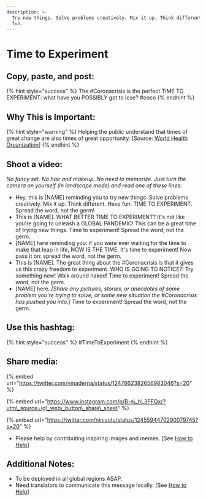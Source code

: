 ```yaml
---
description: >-
  Try new things. Solve problems creatively. Mix it up. Think different. Have
  fun.
---
```


# Time to Experiment

## Copy, paste, and post:

{% hint style="success" %}
The \#Coronacrisis is the perfect TIME TO EXPERIMENT: what have you POSSIBLY got to lose? \#coco
{% endhint %}

## Why This is Important:

{% hint style="warning" %}
Helping the public understand that times of great change are also times of great opportunity. \[Source: [World Health Organization](https://www.who.int/publications-detail/outbreak-communication-best-practices-for-communicating-with-the-public-during-an-outbreak)\]
{% endhint %}

## Shoot a video:

_No fancy set. No hair and makeup. No need to memorize. Just turn the camera on yourself \(in landscape mode\) and read one of these lines:_

* Hey, this is \[NAME\] reminding you to try new things. Solve problems creatively. Mix it up. Think different. Have fun. TIME TO EXPERIMENT. Spread the word, not the germ! 
* This is \[NAME\]. WHAT BETTER TIME TO EXPERIMENT? It's not like you're going to unleash a GLOBAL PANDEMIC! This can be a great time of trying new things. Time to experiment! Spread the word, not the germ. 
* \[NAME\] here reminding you: if you were ever waiting for the time to make that leap in life, NOW IS THE TIME. It's time to experiment! Now pass it on: spread the word, not the germ. 
* This is \[NAME\]. The great thing about the \#Coronacrisis is that it gives us this crazy freedom to experiment. WHO IS GOING TO NOTICE?! Try something new! Walk around naked! Time to experiment! Spread the word, not the germ. 
* \[NAME\] here. _\[Share any pictures, stories, or anecdotes of some problem you're trying to solve, or some new situation the \#Coronacrisis has pushed you into.\]_ Time to experiment! Spread the word, not the germ.

## Use this hashtag:

{% hint style="success" %}
\#TimeToExperiment
{% endhint %}

## Share media:

{% embed url="https://twitter.com/vmaderna/status/1247862382656983046?s=20" %}

{% embed url="https://www.instagram.com/p/B-n\_hL3FFQx/?utm\_source=ig\_web\_button\_share\_sheet" %}

{% embed url="https://twitter.com/ninivutu/status/1245594470290079745?s=20" %}



* Please help by contributing inspiring images and memes. \[See [How to Help](../how-to-help.md)\]

## Additional Notes:

* To be deployed in all global regions ASAP.
* Need translators to communicate this message locally. \[See [How to Help](../how-to-help.md)\]

